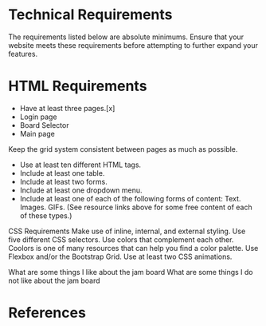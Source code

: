 # Technical Requirements

The requirements listed below are absolute minimums. Ensure that your website 
meets these requirements before attempting to further expand your features.

# HTML Requirements

* Have at least three pages.[x]
 * Login page
 * Board Selector
 * Main page

Keep the grid system consistent between pages as much as possible.
* Use at least ten different HTML tags.
* Include at least one table.
* Include at least two forms.
* Include at least one dropdown menu.
* Include at least one of each of the following forms of content: 
Text.
Images.
GIFs.
(See resource links above for some free content of each of these types.)

CSS Requirements
Make use of inline, internal, and external styling.
Use five different CSS selectors.
Use colors that complement each other.
Coolors is one of many resources that can help you find a color palette.
Use Flexbox and/or the Bootstrap Grid.
Use at least two CSS animations.

What are some  things I like about the jam board
What are some things I do not like about the jam board

# References 